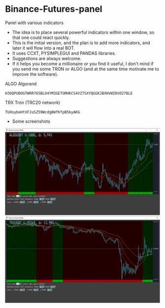 # Binance-Futures-panel
Panel with various indicators

* The idea is to place several powerful indicators within one window, so that one could react quickly.
* This is the initial version, and the plan is to add more indicators, and later it will flow into a real BOT.
* It uses CCXT, PYSIMPLEGUI and PANDAS libraries.
* Suggestions are always welcome.
* If it helps you become a millionaire or you find it useful, I don't mind if you send me some TRON or ALGO (and at the same time motivate me to improve the software).

ALGO Algorand
```shell
H3OQPUDOGTWRR765BLO4YM3GETGMHKCS4VZ7SXYQGGKJBXHVWIDVO27BLE
```
TRX Tron (TRC20 network)
```shell
TUdoyboHtVFJuSZ59Wcdg8WfKfpB5byAKG
```




* Some screenshots

![](algo_screenshot.png)
![](tron_screenshot.png)
